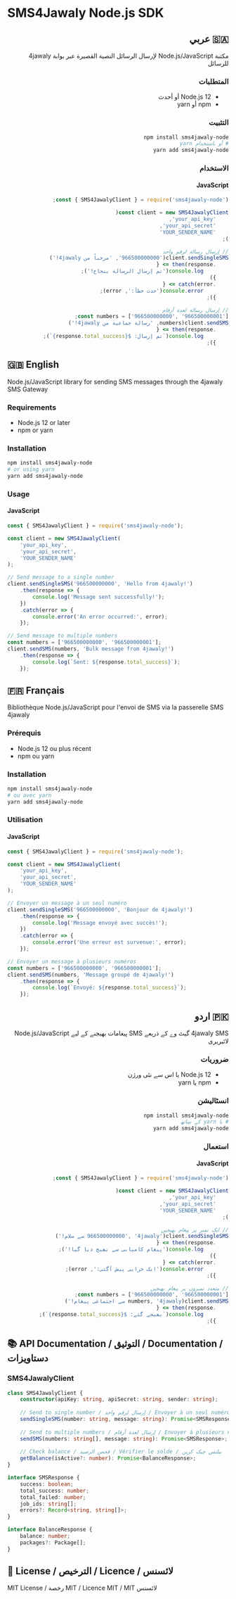 # SMS4Jawaly Node.js SDK

<div dir="rtl">

## 🇸🇦 عربي

مكتبة Node.js/JavaScript لإرسال الرسائل النصية القصيرة عبر بوابة 4jawaly للرسائل

### المتطلبات

- Node.js 12 أو أحدث
- npm أو yarn

### التثبيت

```bash
npm install sms4jawaly-node
# أو باستخدام yarn
yarn add sms4jawaly-node
```

### الاستخدام

#### JavaScript

```javascript
const { SMS4JawalyClient } = require('sms4jawaly-node');

const client = new SMS4JawalyClient(
    'your_api_key',
    'your_api_secret',
    'YOUR_SENDER_NAME'
);

// إرسال رسالة لرقم واحد
client.sendSingleSMS('966500000000', 'مرحباً من 4jawaly!')
    .then(response => {
        console.log('تم إرسال الرسالة بنجاح!');
    })
    .catch(error => {
        console.error('حدث خطأ:', error);
    });

// إرسال رسالة لعدة أرقام
const numbers = ['966500000000', '966500000001'];
client.sendSMS(numbers, 'رسالة جماعية من 4jawaly!')
    .then(response => {
        console.log(`تم إرسال: ${response.total_success}`);
    });
```

</div>

## 🇬🇧 English

Node.js/JavaScript library for sending SMS messages through the 4jawaly SMS Gateway

### Requirements

- Node.js 12 or later
- npm or yarn

### Installation

```bash
npm install sms4jawaly-node
# or using yarn
yarn add sms4jawaly-node
```

### Usage

#### JavaScript

```javascript
const { SMS4JawalyClient } = require('sms4jawaly-node');

const client = new SMS4JawalyClient(
    'your_api_key',
    'your_api_secret',
    'YOUR_SENDER_NAME'
);

// Send message to a single number
client.sendSingleSMS('966500000000', 'Hello from 4jawaly!')
    .then(response => {
        console.log('Message sent successfully!');
    })
    .catch(error => {
        console.error('An error occurred:', error);
    });

// Send message to multiple numbers
const numbers = ['966500000000', '966500000001'];
client.sendSMS(numbers, 'Bulk message from 4jawaly!')
    .then(response => {
        console.log(`Sent: ${response.total_success}`);
    });
```

## 🇫🇷 Français

Bibliothèque Node.js/JavaScript pour l'envoi de SMS via la passerelle SMS 4jawaly

### Prérequis

- Node.js 12 ou plus récent
- npm ou yarn

### Installation

```bash
npm install sms4jawaly-node
# ou avec yarn
yarn add sms4jawaly-node
```

### Utilisation

#### JavaScript

```javascript
const { SMS4JawalyClient } = require('sms4jawaly-node');

const client = new SMS4JawalyClient(
    'your_api_key',
    'your_api_secret',
    'YOUR_SENDER_NAME'
);

// Envoyer un message à un seul numéro
client.sendSingleSMS('966500000000', 'Bonjour de 4jawaly!')
    .then(response => {
        console.log('Message envoyé avec succès!');
    })
    .catch(error => {
        console.error('Une erreur est survenue:', error);
    });

// Envoyer un message à plusieurs numéros
const numbers = ['966500000000', '966500000001'];
client.sendSMS(numbers, 'Message groupé de 4jawaly!')
    .then(response => {
        console.log(`Envoyé: ${response.total_success}`);
    });
```

<div dir="rtl">

## 🇵🇰 اردو

4jawaly SMS گیٹ وے کے ذریعے SMS پیغامات بھیجنے کے لیے Node.js/JavaScript لائبریری

### ضروریات

- Node.js 12 یا اس سے نئی ورژن
- npm یا yarn

### انسٹالیشن

```bash
npm install sms4jawaly-node
# یا yarn کے ساتھ
yarn add sms4jawaly-node
```

### استعمال

#### JavaScript

```javascript
const { SMS4JawalyClient } = require('sms4jawaly-node');

const client = new SMS4JawalyClient(
    'your_api_key',
    'your_api_secret',
    'YOUR_SENDER_NAME'
);

// ایک نمبر پر پیغام بھیجیں
client.sendSingleSMS('966500000000', '4jawaly سے سلام!')
    .then(response => {
        console.log('پیغام کامیابی سے بھیج دیا گیا!');
    })
    .catch(error => {
        console.error('ایک خرابی پیش آگئی:', error);
    });

// متعدد نمبروں پر پیغام بھیجیں
const numbers = ['966500000000', '966500000001'];
client.sendSMS(numbers, '4jawaly سے اجتماعی پیغام!')
    .then(response => {
        console.log(`بھیجے گئے: ${response.total_success}`);
    });
```

</div>

## 📚 API Documentation / التوثيق / Documentation / دستاویزات

### SMS4JawalyClient

```typescript
class SMS4JawalyClient {
    constructor(apiKey: string, apiSecret: string, sender: string);
    
    // Send to single number / إرسال لرقم واحد / Envoyer à un seul numéro / ایک نمبر پر بھیجیں
    sendSingleSMS(number: string, message: string): Promise<SMSResponse>;
    
    // Send to multiple numbers / إرسال لعدة أرقام / Envoyer à plusieurs numéros / متعدد نمبروں پر بھیجیں
    sendSMS(numbers: string[], message: string): Promise<SMSResponse>;
    
    // Check balance / فحص الرصيد / Vérifier le solde / بیلنس چیک کریں
    getBalance(isActive?: number): Promise<BalanceResponse>;
}

interface SMSResponse {
    success: boolean;
    total_success: number;
    total_failed: number;
    job_ids: string[];
    errors?: Record<string, string[]>;
}

interface BalanceResponse {
    balance: number;
    packages?: Package[];
}
```

## 📝 License / الترخيص / Licence / لائسنس

MIT License / رخصة MIT / Licence MIT / MIT لائسنس
